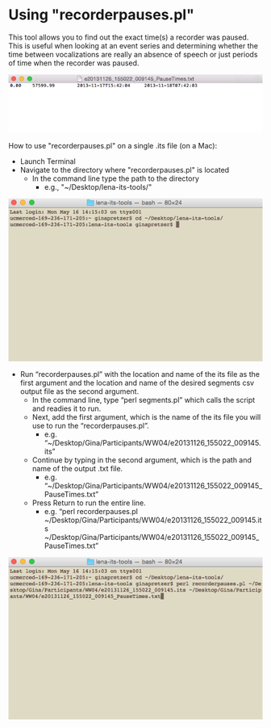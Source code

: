 # Using "recorderpauses.pl" #

This tool allows you to find out the exact time(s) a recorder was paused. 
This is useful when looking at an event series and determining whether the time between vocalizations are really an absence of speech or just periods of time when the recorder was paused.


![alt text](https://github.com/gpretzer/DocumentationPics/blob/master/RecorderPauses_Pic1.jpg "Title")

How to use "recorderpauses.pl" on a single .its file (on a Mac):

* Launch Terminal
* Navigate to the directory where "recorderpauses.pl" is located
   * In the command line type the path to the directory
     * e.g., "~/Desktop/lena-its-tools/"
     
![alt text](https://github.com/gpretzer/DocumentationPics/blob/master/RecorderPauses_Pic2.jpg "Title")

* Run “recorderpauses.pl” with the location and name of the its file as the first argument and the location and name of the desired segments csv output file as the second argument.
  * In the command line, type “perl segments.pl” which calls the script and readies it to run.
  * Next, add the first argument, which is the name of the its file you will use to run the “recorderpauses.pl”.
    * e.g. “~/Desktop/Gina/Participants/WW04/e20131126\_155022\_009145.its”
  * Continue by typing in the second argument, which is the path and name of the output .txt file.
    * e.g. “~/Desktop/Gina/Participants/WW04/e20131126\_155022\_009145\_PauseTimes.txt”
  * Press Return to run the entire line.
    * e.g. “perl recorderpauses.pl ~/Desktop/Gina/Participants/WW04/e20131126\_155022\_009145.its ~/Desktop/Gina/Participants/WW04/e20131126\_155022\_009145\_PauseTimes.txt”
    
![alt text](https://github.com/gpretzer/DocumentationPics/blob/master/RecorderPauses_Pic3.jpg "Title")
